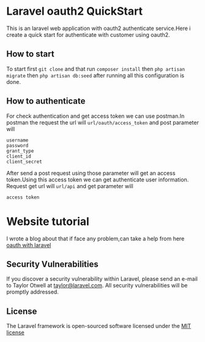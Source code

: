 # Laravel oauth2 QuickStart

This is an laravel web application with oauth2 authenticate service.Here i create a quick start for authenticate with customer using oauth2.


## How to start

To start first `git clone` and that run `composer install` then `php artisan migrate` then 
 `php artisan db:seed` after running all this configuration is done.
 
## How to authenticate
 
 For check authentication and get access token
 we can use postman.In postman the request the url will `url/oauth/access_token` and post parameter will 
 
 ```
 username
 password
 grant_type
 client_id
 client_secret
 ```
 
 After send a post request using those parameter will get an access token.Using this access token we can get authenticate user information.
 Request get url will `url/api` and get parameter will
 
 ```
 access token
 ```
# Website tutorial

I wrote a blog about that if face any problem,can take a help from here [oauth with laravel](http://www.kingpabel.com/oauth2-with-laravel/)


## Security Vulnerabilities

If you discover a security vulnerability within Laravel, please send an e-mail to Taylor Otwell at taylor@laravel.com. All security vulnerabilities will be promptly addressed.

## License

The Laravel framework is open-sourced software licensed under the [MIT license](http://opensource.org/licenses/MIT)
